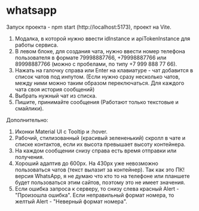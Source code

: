 # whatsapp
Запуск проекта - npm start (http://localhost:5173), проект на Vite.
1. Модалка, в которой нужно ввести idInstance и apiTokenInstance для работы сервиса.
2. В левом блоке, для создания чата, нужно ввести номер телефона пользователя в формате 79998887766, +79998887766 или 89998887766 (можно с пробелами, по типу +7 999 888 77 66).
3. Нажать на галочку справа или Enter на клавиатуре - чат добавится в список чатов под инпутом. (Если нужно сразу несколько чатов, между ними можно таким образом переключаться. Для каждого чата своя история сообщений)
4. Выбрать нужный чат из списка.
5. Пишите, принимайте сообщения (Работают только текстовые и смайлики).

Дополнительно:
1. Иконки Material UI c Tooltip и :hover.
2. Рабочий, стилизованный (красивый зелененький) скролл в чате и списке контактов, если их высота превышает высоту контейнера.
3. На каждом сообщении снизу справа есть время отправки или получения.
4. Хороший адаптив до 600px. На 430px уже невозможно пользоваться чатов (текст вылазит за контейнер). Так как это ПК! версия WhatsApp, я не думаю что кто то на телефоне или планшете будет пользоваться этим сайтов, поэтому это не имеет значения.
5. Если ошибка запроса к серверу, то снизу слева красный Alert - "Произошла ошибка". Если неправильный формат номера, то желтый Alert - "Неверный формат номера".

